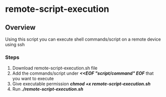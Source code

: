 # remote-script-execution
## Overview
Using this script you can execute shell commands/script on a remote device using ssh
### Steps
1. Download remote-script-execution.sh file
2. Add the commands/script under **_<<EOF "script/command" EOF_** that you want to execute
3. Give executable permission _**chmod +x remote-script-execution.sh**_
5. Run _**./remote-script-execution.sh**_
